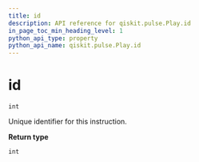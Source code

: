 ```yaml
---
title: id
description: API reference for qiskit.pulse.Play.id
in_page_toc_min_heading_level: 1
python_api_type: property
python_api_name: qiskit.pulse.Play.id
---
```


# id

<span id="qiskit.pulse.Play.id" />

`int`

Unique identifier for this instruction.

**Return type**

`int`


